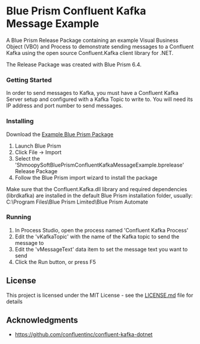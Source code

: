 # Blue Prism Confluent Kafka Message Example

A Blue Prism Release Package containing an example Visual Business Object (VBO) and Process to demonstrate sending messages to a Confluent Kafka using the open source Confluent.Kafka client library for .NET.

The Release Package was created with Blue Prism 6.4.

### Getting Started

In order to send messages to Kafka, you must have a Confluent Kafka Server setup and configured with a Kafka Topic to write to. You will need its IP address and port number to send messages.

### Installing

Download the [Example Blue Prism Package](ShmoopySoftBluePrismConfluentKafkaMessageExample.bprelease)

1. Launch Blue Prism
2. Click File -> Import
3. Select the 'ShmoopySoftBluePrismConfluentKafkaMessageExample.bprelease' Release Package
4. Follow the Blue Prism import wizard to install the package

Make sure that the Confluent.Kafka.dll library and required dependencies (librdkafka) are installed in the default Blue Prism installation folder, usually: C:\Program Files\Blue Prism Limited\Blue Prism Automate

### Running

1. In Process Studio, open the process named 'Confluent Kafka Process'
2. Edit the 'vKafkaTopic' with the name of the Kafka topic to send the message to
3. Edit the 'vMessageText' data item to set the message text you want to send
4. Click the Run button, or press F5

## License

This project is licensed under the MIT License - see the [LICENSE.md](LICENSE.md) file for details

## Acknowledgments

* https://github.com/confluentinc/confluent-kafka-dotnet
